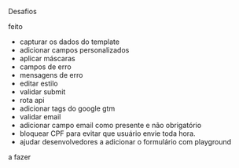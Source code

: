 Desafios

feito
- capturar os dados do template
- adicionar campos personalizados
- aplicar máscaras
- campos de erro
- mensagens de erro
- editar estilo
- validar submit
- rota api
- adicionar tags do google gtm
- validar email
- adicionar campo email como presente e não obrigatório
- bloquear CPF para evitar que usuário envie toda hora.
- ajudar desenvolvedores a adicionar o formulário com playground

a fazer
